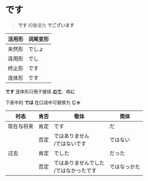 # です

> **です** 的敬语为 **でございます**

|活用形|词尾变形|
|-|-|
|未然形|でしょ|
|连用形|でし|
|终止形|です|
|连体形|です|

**です** 连体形只用于接续 [**ので**](../4.particle/ので.md)、**のに**  

下表中的 **では** 在口语中可替换为 **じゃ**  

| 时态    | 肯否  | 敬体                      | 简体     |
| ----- | --- | ----------------------- | ------ |
| 现在与将来 | 肯定  | です                      | だ      |
|       | 否定  | ではありません<br>/ではないです      | ではない   |
| 过去    | 肯定  | でした                     | だった    |
|       | 否定  | ではありませんでした<br>/ではなかったです | ではなっかた |
